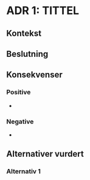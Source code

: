 # ADR 1: TITTEL

## Kontekst

## Beslutning

## Konsekvenser

### Positive
-

### Negative

-

## Alternativer vurdert

### Alternativ 1